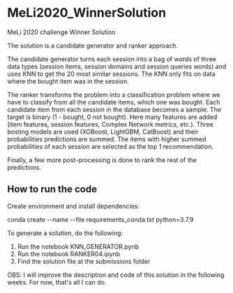 # MeLi2020_WinnerSolution
MeLi 2020 challenge Winner Solution

The solution is a candidate generator and ranker approach.

The candidate generator turns each session into a bag of words of three data types (session items, session domains and session queries words) and uses KNN to get the 20 most simliar sessions. The KNN only fits on data where the bought item was in the session.

The ranker transforms the problem into a classification problem where we have to classify from all the candidate items, which one was bought. Each candidate item from each session in the database becomes a sample. The target is binary (1 - bought, 0 not bought). Here many features are added (item features, session features, Complex Network metrics, etc.). Three bosting models are used (XGBoost, LightGBM, CatBoost) and their probabilities predictions are summed. The items with higher summed probabilities of each session are selected as the top 1 recommendation.

Finally, a few more post-processing is done to rank the rest of the predictions.

## How to run the code

Create environment and install dependencies:

conda create --name <env> --file requirements_conda.txt python=3.7.9
  
To generate a solution, do the following:

1) Run the notebook KNN_GENERATOR.pynb
2) Run the notebook RANKER04.ipynb
3) Find the solution file at the submissions folder

OBS: I will improve the description and code of this solution in the following weeks. For now, that's all I can do. 
